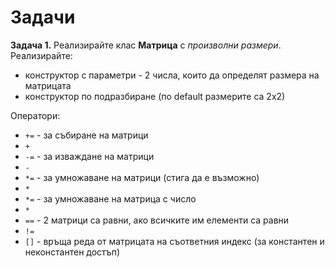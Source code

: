 ﻿
# Задачи

**Задача 1.** Реализирайте клас **Матрица** с *произволни размери*. Реализирайте:

- конструктор с параметри - 2 числа, които да определят размера на матрицата
- конструктор по подразбиране (по default размерите са 2х2)

Оператори:
-   `+=` - за събиране на матрици
-   `+`
-   `-=` - за изваждане на матрици
-   `-`
-  `*=` - за умножаване на матрици (стига да е възможно)
-   `*`
-  `*=` - за умножаване на матрица с число
-   `*`
-   `==` - 2 матрици са равни, ако всичките им елементи са равни
-   `!=`
-  `[]` - връща реда от матрицата на съответния индекс (за константен и неконстантен достъп)
